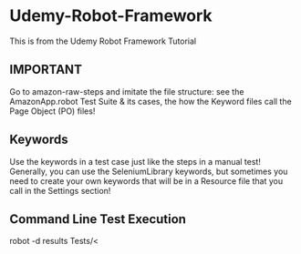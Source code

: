 # Udemy-Robot-Framework
This is from the Udemy Robot Framework Tutorial

## IMPORTANT
Go to amazon-raw-steps and imitate the file structure: see the AmazonApp.robot Test Suite & its cases, the how the Keyword files call the Page Object (PO) files!

## Keywords
Use the keywords in a test case just like the steps in a manual test! Generally, you can use the SeleniumLibrary keywords, but sometimes you need to create your own keywords that will be in a Resource file that you call in the Settings section!


## Command Line Test Execution
robot -d results Tests/<<script name>>.robot
robot -d results --include smoke Tests/<<script name>>.robot
robot -d C:\Users\dadaskalopoulos\Udemy-Robot-Framework\crm\Tests -i smoke Tests/<<script name>>.robot

The lower two results are for running tests that specify tags!

### Run Multiple Test Suites
#### Write just the directory without declaring any specific test!
robot -d results Tests	

#### This will title the Report to "Full Regression"!
robot -d results -N "Full Regression" Tests			

### Run Single Tests
#### This is an example if test suite Crm.robot had more than one test
robot -d results -t "Should be able to add new customer" Tests/Crm.robot

#### This will run the test with the tag CurrentTestTag
robot -N "Single Test Case" -d results -i CurrentTestCase tests				
